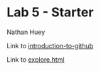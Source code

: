 # Lab 5 - Starter
Nathan Huey

Link to [introduction-to-github](https://github.com/Nahuey/introduction-to-github)

Link to [explore.html](https://nahuey.github.io/cse110-sp23-Lab5/explore.html)
